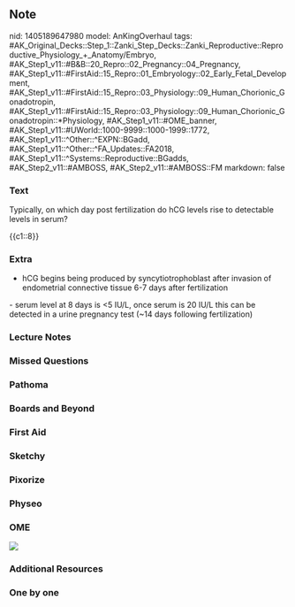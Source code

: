 ## Note
nid: 1405189647980
model: AnKingOverhaul
tags: #AK_Original_Decks::Step_1::Zanki_Step_Decks::Zanki_Reproductive::Reproductive_Physiology_+_Anatomy/Embryo, #AK_Step1_v11::#B&B::20_Repro::02_Pregnancy::04_Pregnancy, #AK_Step1_v11::#FirstAid::15_Repro::01_Embryology::02_Early_Fetal_Development, #AK_Step1_v11::#FirstAid::15_Repro::03_Physiology::09_Human_Chorionic_Gonadotropin, #AK_Step1_v11::#FirstAid::15_Repro::03_Physiology::09_Human_Chorionic_Gonadotropin::*Physiology, #AK_Step1_v11::#OME_banner, #AK_Step1_v11::#UWorld::1000-9999::1000-1999::1772, #AK_Step1_v11::^Other::^EXPN::BGadd, #AK_Step1_v11::^Other::^FA_Updates::FA2018, #AK_Step1_v11::^Systems::Reproductive::BGadds, #AK_Step2_v11::#AMBOSS, #AK_Step2_v11::#AMBOSS::FM
markdown: false

### Text
Typically, on which day post fertilization do hCG levels rise to
detectable levels in serum?
<div>
  {{c1::8}}
</div>

### Extra
- hCG begins being produced by syncytiotrophoblast after invasion
of endometrial connective tissue 6-7 days after fertilization
<div>
  - serum level at 8 days is <5 IU/L, once serum is 20 IU/L this
  can be detected in a urine pregnancy test (~14 days following
  fertilization)
</div>

### Lecture Notes


### Missed Questions


### Pathoma


### Boards and Beyond


### First Aid


### Sketchy


### Pixorize


### Physeo


### OME
<div class="ome-widget">
  <a href="https://onlinemeded.org?ref=anki"><img src=
  "_OME_AnkiFlashcards_General_7.png"></a>
</div>

### Additional Resources


### One by one

